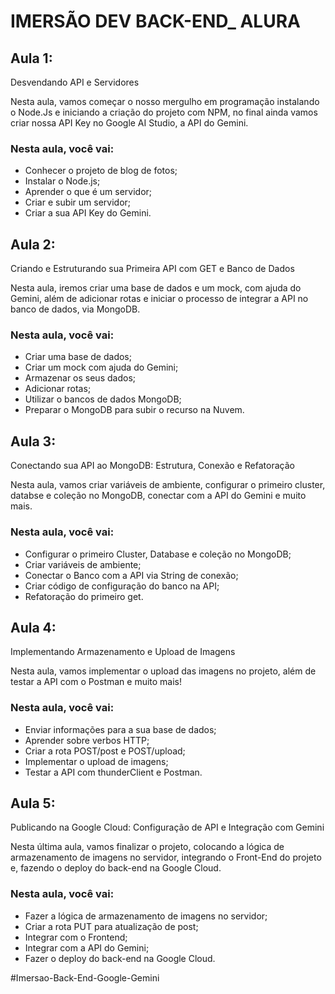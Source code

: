# IMERSÃO DEV BACK-END_ ALURA 


## Aula 1: 
Desvendando API e Servidores

Nesta aula, vamos começar o nosso mergulho em programação instalando o Node.Js e iniciando a criação do projeto com NPM, no final ainda vamos criar nossa API Key no Google AI Studio, a API do Gemini.

### Nesta aula, você vai:
- Conhecer o projeto de blog de fotos;
- Instalar o Node.js;
- Aprender o que é um servidor;
- Criar e subir um servidor;
- Criar a sua API Key do Gemini.

## Aula 2: 
Criando e Estruturando sua Primeira API com GET e Banco de Dados 

Nesta aula, iremos criar uma base de dados e um mock, com ajuda do Gemini, além de adicionar rotas e iniciar o processo de integrar a API no banco de dados, via MongoDB.

### Nesta aula, você vai:
- Criar uma base de dados;
- Criar um mock com ajuda do Gemini;
- Armazenar os seus dados;
- Adicionar rotas;
- Utilizar o bancos de dados MongoDB;
- Preparar o MongoDB para subir o recurso na Nuvem.

## Aula 3: 
Conectando sua API ao MongoDB: Estrutura, Conexão e Refatoração 

Nesta aula, vamos criar variáveis de ambiente, configurar o primeiro cluster, databse e coleção no MongoDB, conectar com a API do Gemini e muito mais.

### Nesta aula, você vai:
- Configurar o primeiro Cluster, Database e coleção no MongoDB;
- Criar variáveis de ambiente;
- Conectar o Banco com a API via String de conexão;
- Criar código de configuração do banco na API;
- Refatoração do primeiro get.

## Aula 4: 
Implementando Armazenamento e Upload de Imagens 

Nesta aula, vamos implementar o upload das imagens no projeto, além de testar a API com o Postman e muito mais!

### Nesta aula, você vai:
- Enviar informações para a sua base de dados;
- Aprender sobre verbos HTTP;
- Criar a rota POST/post e POST/upload;
- Implementar o upload de imagens;
- Testar a API com thunderClient e Postman.

## Aula 5: 
Publicando na Google Cloud: Configuração de API e Integração com Gemini 

Nesta última aula, vamos finalizar o projeto, colocando a lógica de armazenamento de imagens no servidor, integrando o Front-End do projeto e, fazendo o deploy do back-end na Google Cloud.

### Nesta aula, você vai:
- Fazer a lógica de armazenamento de imagens no servidor;
- Criar a rota PUT para atualização de post;
- Integrar com o Frontend;
- Integrar com a API do Gemini;
- Fazer o deploy do back-end na Google Cloud.

#Imersao-Back-End-Google-Gemini 
